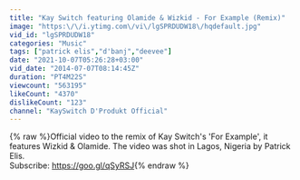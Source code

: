 ```yaml
---
title: "Kay Switch featuring Olamide & Wizkid - For Example (Remix)"
image: "https:\/\/i.ytimg.com\/vi\/lgSPRDUDW18\/hqdefault.jpg"
vid_id: "lgSPRDUDW18"
categories: "Music"
tags: ["patrick elis","d'banj","deevee"]
date: "2021-10-07T05:26:28+03:00"
vid_date: "2014-07-07T08:14:45Z"
duration: "PT4M22S"
viewcount: "563195"
likeCount: "4370"
dislikeCount: "123"
channel: "KaySwitch D'Produkt Official"
---
```

{% raw %}Official video to the remix of Kay Switch's 'For Example', it features Wizkid &amp; Olamide. The video was shot in Lagos, Nigeria by Patrick Elis.<br />Subscribe: <a rel="nofollow" target="blank" href="https://goo.gl/qSyRSJ">https://goo.gl/qSyRSJ</a>{% endraw %}
